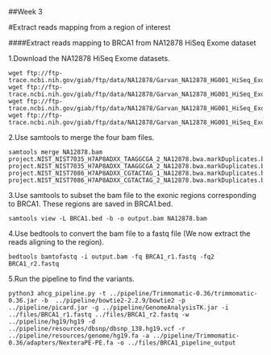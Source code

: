 
##Week 3


#Extract reads mapping from a region of interest

####Extract reads mapping to BRCA1 from NA12878 HiSeq Exome dataset

1.Download the NA12878 HiSeq Exome datasets.

```{sh}
wget ftp://ftp-trace.ncbi.nih.gov/giab/ftp/data/NA12878/Garvan_NA12878_HG001_HiSeq_Exome/project.NIST_NIST7035_H7AP8ADXX_TAAGGCGA_2_NA12878.bwa.markDuplicates.bam
wget ftp://ftp-trace.ncbi.nih.gov/giab/ftp/data/NA12878/Garvan_NA12878_HG001_HiSeq_Exome/project.NIST_NIST7086_H7AP8ADXX_CGTACTAG_2_NA12878.bwa.markDuplicates.bam
wget ftp://ftp-trace.ncbi.nih.gov/giab/ftp/data/NA12878/Garvan_NA12878_HG001_HiSeq_Exome/project.NIST_NIST7086_H7AP8ADXX_CGTACTAG_1_NA12878.bwa.markDuplicates.bam
wget ftp://ftp-trace.ncbi.nih.gov/giab/ftp/data/NA12878/Garvan_NA12878_HG001_HiSeq_Exome/project.NIST_NIST7035_H7AP8ADXX_TAAGGCGA_2_NA12878.bwa.markDuplicates.bam
```
2.Use samtools to merge the four bam files.

```{sh}
samtools merge NA12878.bam project.NIST_NIST7035_H7AP8ADXX_TAAGGCGA_2_NA12878.bwa.markDuplicates.bam project.NIST_NIST7035_H7AP8ADXX_TAAGGCGA_2_NA12878.bwa.markDuplicates.bam project.NIST_NIST7086_H7AP8ADXX_CGTACTAG_1_NA12878.bwa.markDuplicates.bam project.NIST_NIST7086_H7AP8ADXX_CGTACTAG_2_NA12878.bwa.markDuplicates.bam
```

3.Use samtools to subset the bam file to the exonic regions corresponding to BRCA1. These regions are saved in BRCA1.bed.

```{sh}
samtools view -L BRCA1.bed -b -o output.bam NA12878.bam
```
4.Use bedtools to convert the bam file to a fastq file (We now extract the reads aligning to the region).

```{sh}
bedtools bamtofastq -i output.bam -fq BRCA1_r1.fastq -fq2 BRCA1_r2.fastq
```
5.Run the pipeline to find the variants.

```{sh}
python3 ahcg_pipeline.py -t ../pipeline/Trimmomatic-0.36/trimmomatic-0.36.jar -b  ../pipeline/bowtie2-2.2.9/bowtie2 -p ../pipeline/picard.jar -g ../pipeline/GenomeAnalysisTK.jar -i ../files/BRCA1_r1.fastq ../files/BRCA1_r2.fastq -w ../pipeline/hg19/hg19 -d ../pipeline/resources/dbsnp/dbsnp_138.hg19.vcf -r ../pipeline/resources/genome/hg19.fa -a ../pipeline/Trimmomatic-0.36/adapters/NexteraPE-PE.fa -o ../files/BRCA1_pipeline_output
```
